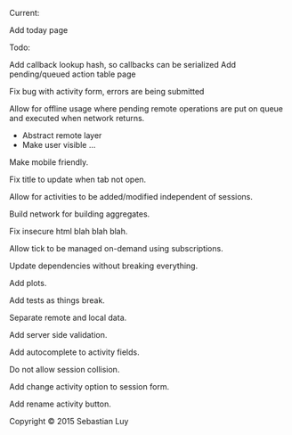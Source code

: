 Current:

Add today page

Todo:

Add callback lookup hash, so callbacks can be serialized
Add pending/queued action table page

Fix bug with activity form, errors are being submitted

Allow for offline usage where pending remote operations are put on queue and
executed when network returns.
- Abstract remote layer
- Make user visible
...

Make mobile friendly.

Fix title to update when tab not open.

Allow for activities to be added/modified independent of sessions.

Build network for building aggregates.

Fix insecure html blah blah blah.

Allow tick to be managed on-demand using subscriptions.

Update dependencies without breaking everything.

Add plots.

Add tests as things break.

Separate remote and local data.

Add server side validation.

Add autocomplete to activity fields.

Do not allow session collision.

Add change activity option to session form.

Add rename activity button.

Copyright © 2015 Sebastian Luy
